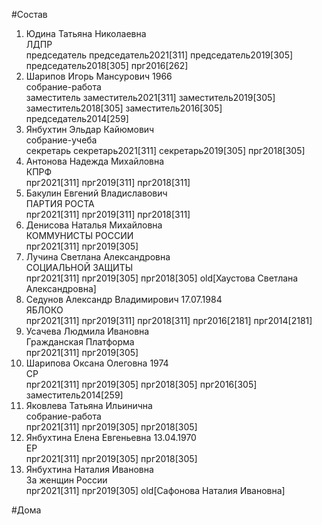 #Состав  
1. Юдина Татьяна Николаевна  
    ЛДПР  
    председатель председатель2021[311] председатель2019[305] председатель2018[305] прг2016[262]  
2. Шарипов Игорь Мансурович 1966  
    собрание-работа  
    заместитель заместитель2021[311] заместитель2019[305] заместитель2018[305] заместитель2016[305] председатель2014[259]  
3. Янбухтин Эльдар Кайюмович  
    собрание-учеба  
    секретарь секретарь2021[311] секретарь2019[305] прг2018[305]  
4. Антонова Надежда Михайловна  
    КПРФ  
    прг2021[311] прг2019[311] прг2018[311]  
5. Бакулин Евгений Владиславович  
    ПАРТИЯ РОСТА  
    прг2021[311] прг2019[311] прг2018[311]  
6. Денисова Наталья Михайловна  
    КОММУНИСТЫ РОССИИ  
    прг2021[311] прг2019[305]  
7. Лучина Светлана Александровна  
    СОЦИАЛЬНОЙ ЗАЩИТЫ  
    прг2021[311] прг2019[305] прг2018[305] old[Хаустова Светлана Александровна]  
8. Седунов Александр Владимирович 17.07.1984  
    ЯБЛОКО  
    прг2021[311] прг2019[311] прг2018[311] прг2016[2181] прг2014[2181]  
9. Усачева Людмила Ивановна  
    Гражданская Платформа  
    прг2021[311] прг2019[305]  
10. Шарипова Оксана Олеговна 1974  
    СР  
    прг2021[311] прг2019[305] прг2018[305] прг2016[305] заместитель2014[259]  
11. Яковлева Татьяна Ильинична  
    собрание-работа  
    прг2021[311] прг2019[305] прг2018[305]  
12. Янбухтина Елена Евгеньевна 13.04.1970  
    ЕР  
    прг2021[311] прг2019[305] прг2018[305]  
13. Янбухтина Наталия Ивановна  
    За женщин России  
    прг2021[311] прг2019[305] old[Сафонова Наталия Ивановна]  
  
#Дома  
  
